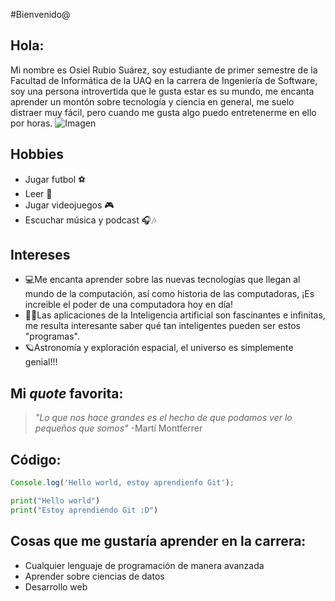 #Bienvenido@
## Hola:
Mi nombre es Osiel Rubio Suárez, soy estudiante  de primer semestre de la Facultad de Informática de la UAQ en la carrera de Ingeniería de Software, soy una persona introvertida que le gusta estar es su mundo, me encanta aprender un montón sobre tecnología y ciencia en general, me suelo distraer muy fácil, pero cuando me gusta algo puedo entretenerme en ello por horas.
![Imagen](image.jpg) 



## Hobbies
 - Jugar futbol ⚽
 - Leer 📖
 - Jugar videojuegos 🎮
 - Escuchar música y podcast 🎧🎶


## Intereses
 - 💻Me encanta aprender sobre las nuevas tecnologías que llegan al mundo de la computación, así como historia de las computadoras, ¡Es increible el poder de una computadora hoy en día!
 - 🧠🤖Las aplicaciones de la Inteligencia artificial son fascinantes e infinitas, me resulta interesante saber qué tan inteligentes pueden ser estos "programas".
 - 🪐Astronomía y exploración espacial, el universo es  simplemente genial!!!
 


## Mi *quote* favorita:


> *"Lo que nos hace grandes es el hecho de que podamos ver lo pequeños que somos"*
-Martí Montferrer

## Código:
```javascript
Console.log('Hello world, estoy aprendienfo Git');
```

```python
print("Hello world")
print("Estoy aprendiendo Git :D")

```
## Cosas que me gustaría aprender en la carrera:
- Cualquier lenguaje de programación de manera avanzada
- Aprender sobre ciencias de datos
- Desarrollo web

